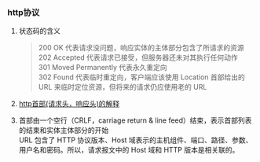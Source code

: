 ### http协议

1. 状态码的含义
   > 200 OK 代表请求没问题，响应实体的主体部分包含了所请求的资源  
     202 Accepted 代表请求已接受，但服务器还未对其执行任何动作  
     301 Moved Permanently 代表永久重定向  
     302 Found 代表临时重定向，客户端应该使用 Location 首部给出的 URL 来临时定位资源，但将来的请求仍应使用老的 URL

2. [http首部(请求头，响应头)的解释](https://www.jianshu.com/p/65bd69fa204d)

3. 首部由一个空行（CRLF，carriage return & line feed）结束，表示首部列表的结束和实体主体部分的开始  
   URL 包含了 HTTP 协议版本、Host 域表示的主机组件、端口、路径、参数、用户名和密码。所以，请求报文中的 Host 域和 HTTP 版本是相关联的。